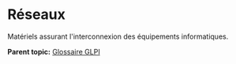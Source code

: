 Réseaux
=======

Matériels assurant l'interconnexion des équipements informatiques.

**Parent topic:** [Glossaire GLPI](../../glpi/glossary.html)
